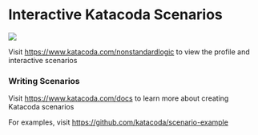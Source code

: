 # Interactive Katacoda Scenarios

[![](http://shields.katacoda.com/katacoda/nonstandardlogic/count.svg)](https://www.katacoda.com/nonstandardlogic "Get your profile on Katacoda.com")

Visit https://www.katacoda.com/nonstandardlogic to view the profile and interactive scenarios

### Writing Scenarios
Visit https://www.katacoda.com/docs to learn more about creating Katacoda scenarios

For examples, visit https://github.com/katacoda/scenario-example

